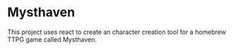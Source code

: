 # Mysthaven

This project uses react to create an character creation tool for a homebrew TTPG game called Mysthaven.
